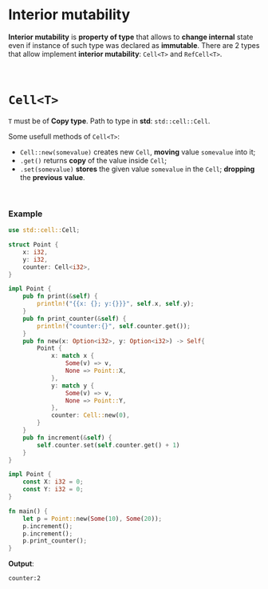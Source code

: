 # Interior mutability
**Interior mutability** is **property of type** that allows to **change internal** state even if instance of such type was declared as **immutable**.
There are 2 types that allow implement **interior mutability**: ``Cell<T>`` and ``RefCell<T>``.

<br>

# ``Cell<T>``
``T`` must be of **Copy type**.	
Path to type in **std**: ``std::cell::Cell``.

Some usefull methods of ``Cell<T>``:
- ``Cell::new(somevalue)`` creates new ``Cell``, **moving** value ``somevalue`` into it;
- ``.get()`` returns **copy** of the value inside ``Cell``;
- ``.set(somevalue)`` **stores** the given value ``somevalue`` in the ``Cell``; **dropping** the **previous** **value**.

<br>

### Example
```Rust
use std::cell::Cell;

struct Point {
    x: i32,
    y: i32,
    counter: Cell<i32>,
}

impl Point {
    pub fn print(&self) {
        println!("{{x: {}; y:{}}}", self.x, self.y);
    }
    pub fn print_counter(&self) {
        println!("counter:{}", self.counter.get());
    }
    pub fn new(x: Option<i32>, y: Option<i32>) -> Self{
        Point { 
            x: match x {
                Some(v) => v,
                None => Point::X,
            }, 
            y: match y {
                Some(v) => v,
                None => Point::Y,
            },
            counter: Cell::new(0),
        }
    }
    pub fn increment(&self) {
        self.counter.set(self.counter.get() + 1)
    }
}

impl Point {
    const X: i32 = 0;
    const Y: i32 = 0;
}

fn main() {
    let p = Point::new(Some(10), Some(20));
    p.increment();
    p.increment();
    p.print_counter();
}
```

**Output**:
```bash
counter:2                                                                                                                                                                   
```
